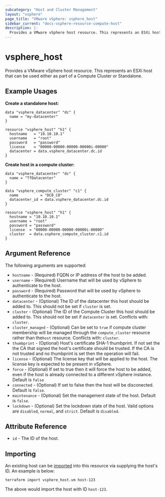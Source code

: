 ```yaml
---
subcategory: "Host and Cluster Management"
layout: "vsphere"
page_title: "VMware vSphere: vsphere_host"
sidebar_current: "docs-vsphere-resource-compute-host"
description: |-
  Provides a VMware vSphere host resource. This represents an ESXi host that can be used either as part of a Compute Cluster or Standalone.
---
```


# vsphere\_host

Provides a VMware vSphere host resource. This represents an ESXi host that
can be used either as part of a Compute Cluster or Standalone.

## Example Usages

**Create a standalone host:**

```hcl
data "vsphere_datacenter" "dc" {
  name = "my-datacenter"
}

resource "vsphere_host" "h1" {
  hostname   = "10.10.10.1"
  username   = "root"
  password   = "password"
  license    = "00000-00000-00000-00000i-00000"
  datacenter = data.vsphere_datacenter.dc.id
}
```

**Create host in a compute cluster:**

```hcl
data "vsphere_datacenter" "dc" {
  name = "TfDatacenter"
}

data "vsphere_compute_cluster" "c1" {
  name          = "DC0_C0"
  datacenter_id = data.vsphere_datacenter.dc.id
}

resource "vsphere_host" "h1" {
  hostname = "10.10.10.1"
  username = "root"
  password = "password"
  license  = "00000-00000-00000-00000i-00000"
  cluster  = data.vsphere_compute_cluster.c1.id
}
```

## Argument Reference

The following arguments are supported:

* `hostname` - (Required) FQDN or IP address of the host to be added.
* `username` - (Required) Username that will be used by vSphere to authenticate
  to the host.
* `password` - (Required) Password that will be used by vSphere to authenticate
  to the host.
* `datacenter` - (Optional) The ID of the datacenter this host should
  be added to. This should not be set if `cluster` is set.
* `cluster` - (Optional) The ID of the Compute Cluster this host should
  be added to. This should not be set if `datacenter` is set. Conflicts with:
  `cluster`.
* `cluster_managed` - (Optional) Can be set to `true` if compute cluster
  membership will be managed through the `compute_cluster` resource rather
  than the`host` resource. Conflicts with: `cluster`.
* `thumbprint` - (Optional) Host's certificate SHA-1 thumbprint. If not set the the
  CA that signed the host's certificate should be trusted. If the CA is not trusted
  and no thumbprint is set then the operation will fail.
* `license` - (Optional) The license key that will be applied to the host.
  The license key is expected to be present in vSphere.
* `force` - (Optional) If set to true then it will force the host to be added, even
  if the host is already connected to a different vSphere instance. Default is `false`
* `connected` - (Optional) If set to false then the host will be disconected.
  Default is `false`.
* `maintenance` - (Optional) Set the management state of the host. Default is `false`.
* `lockdown` - (Optional) Set the lockdown state of the host. Valid options are
  `disabled`, `normal`, and `strict`. Default is `disabled`.

## Attribute Reference

* `id` - The ID of the host.


## Importing 

An existing host can be [imported][docs-import] into this resource
via supplying the host's ID. An example is below:

[docs-import]: /docs/import/index.html

```
terraform import vsphere_host.vm host-123
```

The above would import the host with ID `host-123`.

